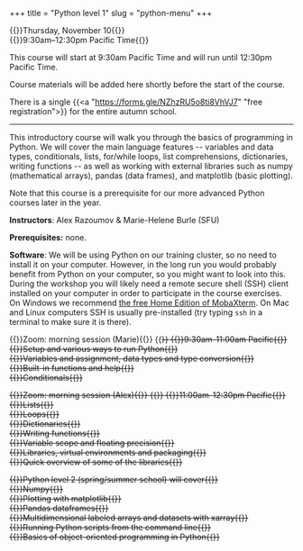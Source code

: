 +++
title = "Python level 1"
slug = "python-menu"
+++

{{<cor>}}Thursday, November 10{{</cor>}}\
{{<cgr>}}9:30am–12:30pm Pacific Time{{</cgr>}}

This course will start at 9:30am Pacific Time and will run until 12:30pm Pacific Time.

Course materials will be added here shortly before the start of the course.

There is a single {{<a "https://forms.gle/NZhzRU5o8ti8VhVJ7" "free registration">}} for the entire autumn school.

---

This introductory course will walk you through the basics of programming in Python. We will cover the main language
features -- variables and data types, conditionals, lists, for/while loops, list comprehensions, dictionaries, writing
functions -- as well as working with external libraries such as numpy (mathematical arrays), pandas (data frames), and
matplotlib (basic plotting).

Note that this course is a prerequisite for our more advanced Python courses later in the year.

**Instructors**: Alex Razoumov & Marie-Helene Burle (SFU)

**Prerequisites:** none.

**Software**: We will be using Python on our training cluster, so no need to install it on your computer. However, in
  the long run you would probably benefit from Python on your computer, so you might want to look into this. During the
  workshop you will likely need a remote secure shell (SSH) client installed on your computer in order to participate in
  the course exercises. On Windows we recommend
  [the free Home Edition of MobaXterm](https://mobaxterm.mobatek.net/download.html). On Mac and Linux computers SSH is
  usually pre-installed (try typing `ssh` in a terminal to make sure it is there).

<!-- ~/training/softwareCarpentry/python04.md -->

{{<cor>}}Zoom: morning session (Marie){{</cor>}} {{<s>}} {{<cgr>}}9:30am-11:00am Pacific{{</cgr>}} \
{{<nolinktitle>}}Setup and various ways to run Python{{</nolinktitle>}} \
{{<nolinktitle>}}Variables and assignment, data types and type conversion{{</nolinktitle>}} \
{{<nolinktitle>}}Built-in functions and help{{</nolinktitle>}} \
{{<nolinktitle>}}Conditionals{{</nolinktitle>}}

<!-- {{<linktitle url="../python/python-01-setup" text="Setup and various ways to run Python">}} \ -->
<!-- {{<linktitle url="../python/python-02-variables" text="Variables and data types">}} \ -->
<!-- {{<linktitle url="../python/python-03-builtin" text="Built-in functions and help">}} \ -->
<!-- {{<linktitle url="../python/python-04-conditionals" text="Conditionals">}} \ -->
<!-- {{<linktitle url="../python/python-05-lists" text="Lists">}} \ -->
<!-- {{<linktitle url="../python/python-06-loops" text="Loops">}} \ -->
<!-- {{<linktitle url="../python/python-07-dictionaries" text="Dictionaries">}} \ -->
<!-- {{<linktitle url="../python/python-08-functions" text="Writing functions">}} \ -->
<!-- {{<linktitle url="../python/python-09-scope" text="Variable scope and floating precision">}} -->

{{<cor>}}Zoom: morning session (Alex){{</cor>}} {{<s>}} {{<cgr>}}11:00am-12:30pm Pacific{{</cgr>}} \
{{<nolinktitle>}}Lists{{</nolinktitle>}} \
{{<nolinktitle>}}Loops{{</nolinktitle>}} \
{{<nolinktitle>}}Dictionaries{{</nolinktitle>}} \
{{<nolinktitle>}}Writing functions{{</nolinktitle>}} \
{{<nolinktitle>}}Variable scope and floating precision{{</nolinktitle>}} \
{{<nolinktitle>}}Libraries, virtual environments and packaging{{</nolinktitle>}} \
{{<nolinktitle>}}Quick overview of some of the libraries{{</nolinktitle>}}




{{<corgray>}}Python level 2 (spring/summer school) will cover{{</corgray>}} \
{{<nolinktitle>}}Numpy{{</nolinktitle>}} \
{{<nolinktitle>}}Plotting with matplotlib{{</nolinktitle>}} \
{{<nolinktitle>}}Pandas dataframes{{</nolinktitle>}} \
{{<nolinktitle>}}Multidimensional labeled arrays and datasets with xarray{{</nolinktitle>}} \
{{<nolinktitle>}}Running Python scripts from the command line{{</nolinktitle>}} \
{{<nolinktitle>}}Basics of object-oriented programming in Python{{</nolinktitle>}}
<!-- {{<linktitle url="../python/python-10-libraries" text="Libraries, virtual environments and packaging">}} \ -->
<!-- {{<linktitle url="../python/python-11-numpy" text="Numpy">}} \ -->
<!-- {{<linktitle url="../python/python-12-matplotlib" text="Plotting with matplotlib">}} \ -->
<!-- {{<linktitle url="../python/python-13-pandas" text="Pandas dataframes">}} \ -->
<!-- {{<linktitle url="../python/python-14-xarray" text="Multidimensional labeled arrays and datasets with xarray">}} \ -->
<!-- {{<linktitle url="../python/python-16-scripts" text="Running Python scripts from the command line">}} (additional material) \ -->
<!-- {{<linktitle url="../python/python-17-objects" text="Basics of object-oriented programming in Python">}} (additional material) -->

<!-- {{<nolinktitle>}}Plotting with cartopy (additional material){{</nolinktitle>}} \ -->
<!-- {{<linktitle url="../python/python-15-cartopy" text="Plotting with cartopy">}} (additional material) \ -->
